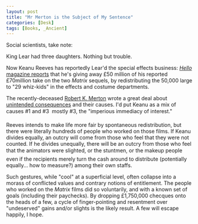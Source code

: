 ```yaml
---
layout: post
title: "Mr Merton is the Subject of My Sentence"
categories: [Desk]
tags: [Books, _Ancient]
---
```

Social scientists, take note:

King Lear had three daughters. Nothing but trouble.

<!--more-->
Now Keanu Reeves has reportedly Lear'd the special effects business: <a href="http://www.hellomagazine.com/2003/05/28/keanureeves/"><i>Hello</i> magazine reports</a> that he's giving away &pound;50 million of his reported &pound;70million take on the two <i>Matrix</i> sequels, by redistributing the 50,000 large to "29 whiz-kids" in the effects and costume departments.

The recently-deceased <a href="http://www.econlib.org/library/Enc/UnintendedConsequences.html">Robert K. Merton</a> wrote a great deal about <a href="http://www.unintendedconsequences.com">unintended consequences</a> and their causes. I'd put Keanu as a mix of causes #1 and #3 &#151; mostly #3, the "imperious immediacy of interest."

Reeves intends to make life more fair by spontaneous redistribution, but there were literally hundreds of people who worked on those films. If Keanu divides equally, an outcry will come from those who feel that they were not counted. If he divides unequally, there will be an outcry from those who feel that the animators were slighted, or the stuntmen, or the makeup people &#151; even if the recipients merely turn the cash around to distribute (potentially equally... how to measure?) among their own staffs.

Such gestures, while "cool" at a superficial level, often collapse into a morass of conflicted values and contrary notions of entitlement. The people who worked on the <i>Matrix</i> films did so voluntarily, and with a known set of goals (including their paychecks). By dropping &pound;1,750,000 checques onto the heads of a few, a cycle of finger-pointing and resentment over "undeserved" gains and/or slights is the likely result. A few will escape happily, I hope.
